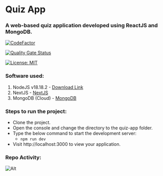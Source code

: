 # Quiz App

### A web-based quiz application developed using ReactJS and MongoDB.

[![CodeFactor](https://www.codefactor.io/repository/github/prshntshinde/quiz-app/badge/main)](https://www.codefactor.io/repository/github/prshntshinde/quiz-app/overview/main)

[![Quality Gate Status](https://sonarcloud.io/api/project_badges/measure?project=prshntshinde_quiz-app&metric=alert_status)](https://sonarcloud.io/summary/new_code?id=prshntshinde_quiz-app)

[![License: MIT](https://img.shields.io/badge/License-MIT-yellow.svg)](https://opensource.org/licenses/MIT)

### Software used:

1. NodeJS v18.18.2 - [Download Link](https://nodejs.org/download/release/v18.18.2/node-v18.18.2-x64.msi)
2. NextJS - [NextJS](https://nextjs.org/)
3. MongoDB (Cloud) - [MongoDB](https://www.mongodb.com/)

### Steps to run the project:

- Clone the project.
- Open the console and change the directory to the quiz-app folder.
- Type the below command to start the development server:
  - `npm run dev`
- Visit http://localhost:3000 to view your application.

### Repo Activity:

![Alt](https://repobeats.axiom.co/api/embed/f90c8defedf41c9e4e17a3cd64cb8410c3a75d2e.svg "Repobeats analytics image")
